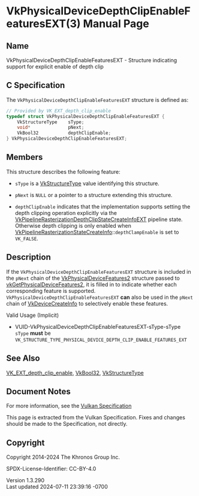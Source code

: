 # VkPhysicalDeviceDepthClipEnableFeaturesEXT(3) Manual Page

## Name

VkPhysicalDeviceDepthClipEnableFeaturesEXT - Structure indicating
support for explicit enable of depth clip



## <a href="#_c_specification" class="anchor"></a>C Specification

The `VkPhysicalDeviceDepthClipEnableFeaturesEXT` structure is defined
as:

``` c
// Provided by VK_EXT_depth_clip_enable
typedef struct VkPhysicalDeviceDepthClipEnableFeaturesEXT {
    VkStructureType    sType;
    void*              pNext;
    VkBool32           depthClipEnable;
} VkPhysicalDeviceDepthClipEnableFeaturesEXT;
```

## <a href="#_members" class="anchor"></a>Members

This structure describes the following feature:

- `sType` is a [VkStructureType](https://registry.khronos.org/vulkan/specs/1.3-extensions/man/html/VkStructureType.html) value identifying
  this structure.

- `pNext` is `NULL` or a pointer to a structure extending this
  structure.

- <span id="features-depthClipEnable"></span> `depthClipEnable`
  indicates that the implementation supports setting the depth clipping
  operation explicitly via the
  [VkPipelineRasterizationDepthClipStateCreateInfoEXT](https://registry.khronos.org/vulkan/specs/1.3-extensions/man/html/VkPipelineRasterizationDepthClipStateCreateInfoEXT.html)
  pipeline state. Otherwise depth clipping is only enabled when
  [VkPipelineRasterizationStateCreateInfo](https://registry.khronos.org/vulkan/specs/1.3-extensions/man/html/VkPipelineRasterizationStateCreateInfo.html)::`depthClampEnable`
  is set to `VK_FALSE`.

## <a href="#_description" class="anchor"></a>Description

If the `VkPhysicalDeviceDepthClipEnableFeaturesEXT` structure is
included in the `pNext` chain of the
[VkPhysicalDeviceFeatures2](https://registry.khronos.org/vulkan/specs/1.3-extensions/man/html/VkPhysicalDeviceFeatures2.html) structure
passed to
[vkGetPhysicalDeviceFeatures2](https://registry.khronos.org/vulkan/specs/1.3-extensions/man/html/vkGetPhysicalDeviceFeatures2.html), it is
filled in to indicate whether each corresponding feature is supported.
`VkPhysicalDeviceDepthClipEnableFeaturesEXT` **can** also be used in the
`pNext` chain of [VkDeviceCreateInfo](https://registry.khronos.org/vulkan/specs/1.3-extensions/man/html/VkDeviceCreateInfo.html) to
selectively enable these features.

Valid Usage (Implicit)

- <a href="#VUID-VkPhysicalDeviceDepthClipEnableFeaturesEXT-sType-sType"
  id="VUID-VkPhysicalDeviceDepthClipEnableFeaturesEXT-sType-sType"></a>
  VUID-VkPhysicalDeviceDepthClipEnableFeaturesEXT-sType-sType  
  `sType` **must** be
  `VK_STRUCTURE_TYPE_PHYSICAL_DEVICE_DEPTH_CLIP_ENABLE_FEATURES_EXT`

## <a href="#_see_also" class="anchor"></a>See Also

[VK_EXT_depth_clip_enable](https://registry.khronos.org/vulkan/specs/1.3-extensions/man/html/VK_EXT_depth_clip_enable.html),
[VkBool32](https://registry.khronos.org/vulkan/specs/1.3-extensions/man/html/VkBool32.html), [VkStructureType](https://registry.khronos.org/vulkan/specs/1.3-extensions/man/html/VkStructureType.html)

## <a href="#_document_notes" class="anchor"></a>Document Notes

For more information, see the <a
href="https://registry.khronos.org/vulkan/specs/1.3-extensions/html/vkspec.html#VkPhysicalDeviceDepthClipEnableFeaturesEXT"
target="_blank" rel="noopener">Vulkan Specification</a>

This page is extracted from the Vulkan Specification. Fixes and changes
should be made to the Specification, not directly.

## <a href="#_copyright" class="anchor"></a>Copyright

Copyright 2014-2024 The Khronos Group Inc.

SPDX-License-Identifier: CC-BY-4.0

Version 1.3.290  
Last updated 2024-07-11 23:39:16 -0700
